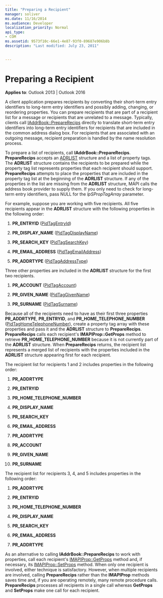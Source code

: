 ```yaml
---
title: "Preparing a Recipient"
manager: soliver
ms.date: 11/16/2014
ms.audience: Developer
localization_priority: Normal
api_type:
- COM
ms.assetid: 9573f10c-66e1-4e87-93f0-89687e906b8b
description: "Last modified: July 23, 2011"
 
 
---
```


# Preparing a Recipient

  
  
**Applies to**: Outlook 2013 | Outlook 2016 
  
A client application prepares recipients by converting their short-term entry identifiers to long-term entry identifiers and possibly adding, changing, or reordering properties. You can prepare recipients that are part of a recipient list for a message or recipients that are unrelated to a message. Typically, clients call [IAddrBook::PrepareRecips](iaddrbook-preparerecips.md) directly to translate short-term entry identifiers into long-term entry identifiers for recipients that are included in the common address dialog box. For recipients that are associated with an outgoing message, recipient preparation is handled by the name resolution process. 
  
To prepare a list of recipients, call **IAddrBook::PrepareRecips**. **PrepareRecips** accepts an [ADRLIST](adrlist.md) structure and a list of property tags. The **ADRLIST** structure contains the recipients to be prepared while the property tag list represents properties that each recipient should support. **PrepareRecips** attempts to place the properties that are included in the property tag list at the beginning of the **ADRLIST** structure. If any of the properties in the list are missing from the **ADRLIST** structure, MAPI calls the address book provider to supply them. If you only need to check for long-term entry identifiers, pass NULL for the  _lpSPropTagArray_ parameter. 
  
For example, suppose you are working with five recipients. All five recipients appear in the **ADRLIST** structure with the following properties in the following order: 
  
1. **PR_ENTRYID** ([PidTagEntryId](pidtagentryid-canonical-property.md))
    
2. **PR_DISPLAY_NAME** ([PidTagDisplayName](pidtagdisplayname-canonical-property.md))
    
3. **PR_SEARCH_KEY** ([PidTagSearchKey](pidtagsearchkey-canonical-property.md))
    
4. **PR_EMAIL_ADDRESS** ([PidTagEmailAddress](pidtagemailaddress-canonical-property.md))
    
5. **PR_ADDRTYPE** ([PidTagAddressType](pidtagaddresstype-canonical-property.md))
    
Three other properties are included in the **ADRLIST** structure for the first two recipients. 
  
1. **PR_ACCOUNT** ([PidTagAccount](pidtagaccount-canonical-property.md))
    
2. **PR_GIVEN_NAME** ([PidTagGivenName](pidtaggivenname-canonical-property.md))
    
3. **PR_SURNAME** ([PidTagSurname](pidtagsurname-canonical-property.md))
    
Because all of the recipients need to have as their first three properties **PR_ADDRTYPE**, **PR_ENTRYID**, and **PR_HOME_TELEPHONE_NUMBER** ([PidTagHomeTelephoneNumber](pidtaghometelephonenumber-canonical-property.md)), create a property tag array with these properties and pass it and the **ADRLIST** structure to **PrepareRecips**. **PrepareRecips** calls each recipient's **IMAPIProp::GetProps** method to retrieve **PR_HOME_TELEPHONE_NUMBER** because it is not currently part of the **ADRLIST** structure. When **PrepareRecips** returns, the recipient list represents a merged list of recipients with the properties included in the **ADRLIST** structure appearing first for each recipient. 
  
The recipient list for recipients 1 and 2 includes properties in the following order:
  
1. **PR_ADDRTYPE**
    
2. **PR_ENTRYID**
    
3. **PR_HOME_TELEPHONE_NUMBER**
    
4. **PR_DISPLAY_NAME**
    
5. **PR_SEARCH_KEY**
    
6. **PR_EMAIL_ADDRESS**
    
7. **PR_ADDRTYPE**
    
8. **PR_ACCOUNT**
    
9. **PR_GIVEN_NAME**
    
10. **PR_SURNAME**
    
The recipient list for recipients 3, 4, and 5 includes properties in the following order:
  
1. **PR_ADDRTYPE**
    
2. **PR_ENTRYID**
    
3. **PR_HOME_TELEPHONE_NUMBER**
    
4. **PR_DISPLAY_NAME**
    
5. **PR_SEARCH_KEY**
    
6. **PR_EMAIL_ADDRESS**
    
7. **PR_ADDRTYPE**
    
As an alternative to calling **IAddrBook::PrepareRecips** to work with properties, call each recipient's [IMAPIProp::GetProps](imapiprop-getprops.md) method and, if necessary, its [IMAPIProp::SetProps](imapiprop-setprops.md) method. When only one recipient is involved, either technique is satisfactory. However, when multiple recipients are involved, calling **PrepareRecips** rather than the **IMAPIProp** methods saves time and, if you are operating remotely, many remote procedure calls. **PrepareRecips** processes all recipients in a single call whereas **GetProps** and **SetProps** make one call for each recipient. 
  

